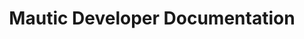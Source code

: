 ---
title: Mautic Developer Documentation

language_tabs:
  - php

toc_footers:
  - <a href='https://github.com/mautic/mautic'>Download Mautic source</a>
  - <a href='http://github.com/tripit/slate'>Documentation powered by Slate</a>

includes:
  - introduction
  - addon_intro
  - addon_structure
  - addon_install  
  - addon_config
  - addon_translations  
  - addon_mvc
  - addon_mvc_controllers
  - addon_mvc_models
  - addon_mvc_views      
  - addon_factory
  - addon_database
  - addon_permissions
  - addon_configuration
  - addon_misc
  - addon_misc_flashes
  - addon_misc_helpers
  - addon_misc_forms
  - addon_misc_events
  - addon_misc_events_list
  - addon_misc_js_helpers
  - addon_extending_intro  
  - addon_extending_api  
  - addon_extending_campaigns
  - addon_extending_categories
  - addon_extending_emails
  - addon_extending_forms
  - addon_extending_integrations
  - addon_extending_pages
  - addon_extending_points
  - addon_extending_reports  
  - addon_extending_leads
  - themes_intro
  - themes_structure
  - themes_config
  - themes_feature_files
  - api_intro
  - api_authentication
  - api_endpoint_assets
  - api_endpoint_campaigns
  - api_endpoint_forms
  - api_endpoint_leads
  - api_endpoint_lists
  - api_endpoint_pages
  - api_endpoint_points
  
search: true
---